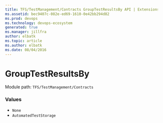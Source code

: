 ```yaml
---
title: TFS/TestManagement/Contracts GroupTestResultsBy API | Extensions for Azure DevOps Services
ms.assetid: bec9407c-082e-ed69-1610-0e42bb294d82
ms.prod: devops
ms.technology: devops-ecosystem
generated: true
ms.manager: jillfra
author: elbatk
ms.topic: article
ms.author: elbatk
ms.date: 08/04/2016
---
```


# GroupTestResultsBy

Module path: `TFS/TestManagement/Contracts`

### Values

* `None` 
* `AutomatedTestStorage` 
